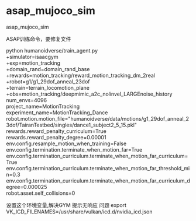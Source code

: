 # asap_mujoco_sim
asap_mujoco_sim


ASAP训练命令，要修复文件

python humanoidverse/train_agent.py \
+simulator=isaacgym \
+exp=motion_tracking \
+domain_rand=domain_rand_base \
+rewards=motion_tracking/reward_motion_tracking_dm_2real \
+robot=g1/g1_29dof_anneal_23dof \
+terrain=terrain_locomotion_plane \
+obs=motion_tracking/deepmimic_a2c_nolinvel_LARGEnoise_history \
num_envs=4096 \
project_name=MotionTracking \
experiment_name=MotionTracking_Dance \
robot.motion.motion_file="humanoidverse/data/motions/g1_29dof_anneal_23dof/TairanTestbed/singles/dance1_subject2_5_15.pkl" \
rewards.reward_penalty_curriculum=True \
rewards.reward_penalty_degree=0.00001 \
env.config.resample_motion_when_training=False \
env.config.termination.terminate_when_motion_far=True \
env.config.termination_curriculum.terminate_when_motion_far_curriculum=True \
env.config.termination_curriculum.terminate_when_motion_far_threshold_min=0.3 \
env.config.termination_curriculum.terminate_when_motion_far_curriculum_degree=0.000025 \
robot.asset.self_collisions=0


设置这个环境变量,解决GYM 提示无响应 问题
export VK_ICD_FILENAMES=/usr/share/vulkan/icd.d/nvidia_icd.json

